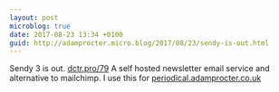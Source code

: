 ```yaml
---
layout: post
microblog: true
date: 2017-08-23 13:34 +0100
guid: http://adamprocter.micro.blog/2017/08/23/sendy-is-out.html
---
```

Sendy 3 is out. [dctr.pro/79](http://dctr.pro/79) A self hosted newsletter email service and alternative to mailchimp. I use this for [periodical.adamprocter.co.uk](http://periodical.adamprocter.co.uk)
